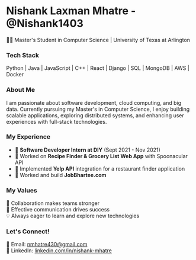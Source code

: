 # Nishank Laxman Mhatre - @Nishank1403  
👨‍💻 Master's Student in Computer Science | University of Texas at Arlington  

### Tech Stack  
Python | Java | JavaScript | C++ | React | Django | SQL | MongoDB | AWS | Docker  

### About Me  
I am passionate about software development, cloud computing, and big data. Currently pursuing my Master's in Computer Science, I enjoy building scalable applications, exploring distributed systems, and enhancing user experiences with full-stack technologies.  

### My Experience  
- 🔹 **Software Developer Intern at DIY** (Sept 2021 - Nov 2021)  
- 🔹 Worked on **Recipe Finder & Grocery List Web App** with Spoonacular API  
- 🔹 Implemented **Yelp API** integration for a restaurant finder application
- 🔹 Worked and build **JobBhartee.com** 

### My Values  
👐 Collaboration makes teams stronger  
🔑 Effective communication drives success  
💡 Always eager to learn and explore new technologies  

### Let's Connect!  
📧 Email: nmhatre430@gmail.com  
🔗 LinkedIn: [linkedin.com/in/nishank-mhatre](https://www.linkedin.com/in/nishank-mhatre/)  
